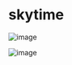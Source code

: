 # skytime

![image](https://raw.githubusercontent.com/wiki/yunlong/skytime/sc_20180213112447.png)

![image](https://raw.githubusercontent.com/wiki/yunlong/skytime/sc_20180213112707.png)

